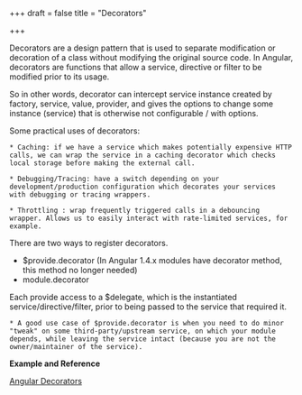 +++
draft = false
title = "Decorators"

+++

Decorators are a design pattern that is used to separate modification or decoration of a class without modifying the original source code. In Angular, decorators are functions that allow a service, directive or filter to be modified prior to its usage.

So in other words, decorator can intercept service instance created by factory, service, value, provider, and gives the options to change some instance (service) that is otherwise not configurable / with options.

Some practical uses of decorators:

	* Caching: if we have a service which makes potentially expensive HTTP calls, we can wrap the service in a caching decorator which checks local storage before making the external call.

	* Debugging/Tracing: have a switch depending on your development/production configuration which decorates your services with debugging or tracing wrappers.

	* Throttling : wrap frequently triggered calls in a debouncing wrapper. Allows us to easily interact with rate-limited services, for example.


There are two ways to register decorators.

  * $provide.decorator (In Angular 1.4.x modules have decorator method, this method no longer needed)
  * module.decorator

Each provide access to a $delegate, which is the instantiated service/directive/filter, prior to being passed to the service that required it.

	* A good use case of $provide.decorator is when you need to do minor "tweak" on some third-party/upstream service, on which your module depends, while leaving the service intact (because you are not the owner/maintainer of the service). 

<b>Example and Reference</b>

[Angular Decorators](https://docs.angularjs.org/guide/decorators)
